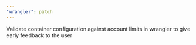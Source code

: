 ```yaml
---
"wrangler": patch
---
```


Validate container configuration against account limits in wrangler to give early feedback to the user
